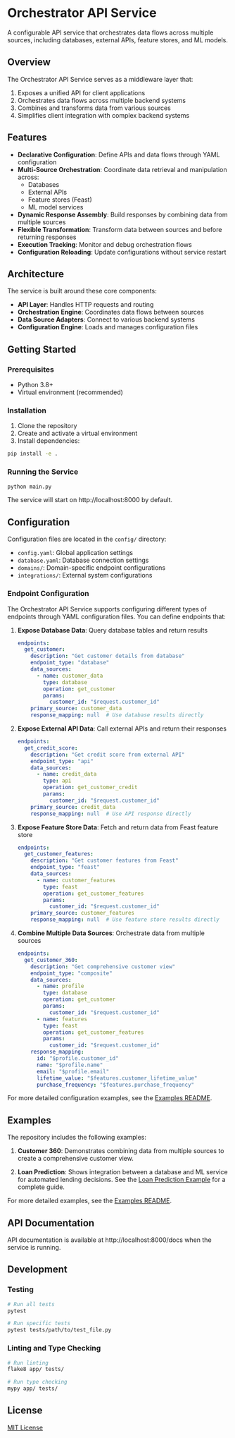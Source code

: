 # Orchestrator API Service

A configurable API service that orchestrates data flows across multiple sources, including databases, external APIs, feature stores, and ML models.

## Overview

The Orchestrator API Service serves as a middleware layer that:

1. Exposes a unified API for client applications
2. Orchestrates data flows across multiple backend systems
3. Combines and transforms data from various sources
4. Simplifies client integration with complex backend systems

## Features

- **Declarative Configuration**: Define APIs and data flows through YAML configuration
- **Multi-Source Orchestration**: Coordinate data retrieval and manipulation across:
  - Databases
  - External APIs
  - Feature stores (Feast)
  - ML model services
- **Dynamic Response Assembly**: Build responses by combining data from multiple sources
- **Flexible Transformation**: Transform data between sources and before returning responses
- **Execution Tracking**: Monitor and debug orchestration flows
- **Configuration Reloading**: Update configurations without service restart

## Architecture

The service is built around these core components:

- **API Layer**: Handles HTTP requests and routing
- **Orchestration Engine**: Coordinates data flows between sources
- **Data Source Adapters**: Connect to various backend systems
- **Configuration Engine**: Loads and manages configuration files

## Getting Started

### Prerequisites

- Python 3.8+
- Virtual environment (recommended)

### Installation

1. Clone the repository
2. Create and activate a virtual environment
3. Install dependencies:

```bash
pip install -e .
```

### Running the Service

```bash
python main.py
```

The service will start on http://localhost:8000 by default.

## Configuration

Configuration files are located in the `config/` directory:

- `config.yaml`: Global application settings
- `database.yaml`: Database connection settings
- `domains/`: Domain-specific endpoint configurations
- `integrations/`: External system configurations

### Endpoint Configuration

The Orchestrator API Service supports configuring different types of endpoints through YAML configuration files. You can define endpoints that:

1. **Expose Database Data**: Query database tables and return results
   ```yaml
   endpoints:
     get_customer:
       description: "Get customer details from database"
       endpoint_type: "database"
       data_sources:
         - name: customer_data
           type: database
           operation: get_customer
           params:
             customer_id: "$request.customer_id"
       primary_source: customer_data
       response_mapping: null  # Use database results directly
   ```

2. **Expose External API Data**: Call external APIs and return their responses
   ```yaml
   endpoints:
     get_credit_score:
       description: "Get credit score from external API"
       endpoint_type: "api"
       data_sources:
         - name: credit_data
           type: api
           operation: get_customer_credit
           params:
             customer_id: "$request.customer_id"
       primary_source: credit_data
       response_mapping: null  # Use API response directly
   ```

3. **Expose Feature Store Data**: Fetch and return data from Feast feature store
   ```yaml
   endpoints:
     get_customer_features:
       description: "Get customer features from Feast"
       endpoint_type: "feast"
       data_sources:
         - name: customer_features
           type: feast
           operation: get_customer_features
           params:
             customer_id: "$request.customer_id"
       primary_source: customer_features
       response_mapping: null  # Use feature store results directly
   ```

4. **Combine Multiple Data Sources**: Orchestrate data from multiple sources
   ```yaml
   endpoints:
     get_customer_360:
       description: "Get comprehensive customer view"
       endpoint_type: "composite"
       data_sources:
         - name: profile
           type: database
           operation: get_customer
           params:
             customer_id: "$request.customer_id"
         - name: features
           type: feast
           operation: get_customer_features
           params:
             customer_id: "$request.customer_id"
       response_mapping:
         id: "$profile.customer_id"
         name: "$profile.name"
         email: "$profile.email"
         lifetime_value: "$features.customer_lifetime_value"
         purchase_frequency: "$features.purchase_frequency"
   ```

For more detailed configuration examples, see the [Examples README](examples/README.md).

## Examples

The repository includes the following examples:

1. **Customer 360**: Demonstrates combining data from multiple sources to create a comprehensive customer view.

2. **Loan Prediction**: Shows integration between a database and ML service for automated lending decisions. See the [Loan Prediction Example](examples/loan_prediction/README.md) for a complete guide.

For more detailed examples, see the [Examples README](examples/README.md).

## API Documentation

API documentation is available at http://localhost:8000/docs when the service is running.

## Development

### Testing

```bash
# Run all tests
pytest

# Run specific tests
pytest tests/path/to/test_file.py
```

### Linting and Type Checking

```bash
# Run linting
flake8 app/ tests/

# Run type checking
mypy app/ tests/
```

## License

[MIT License](LICENSE)